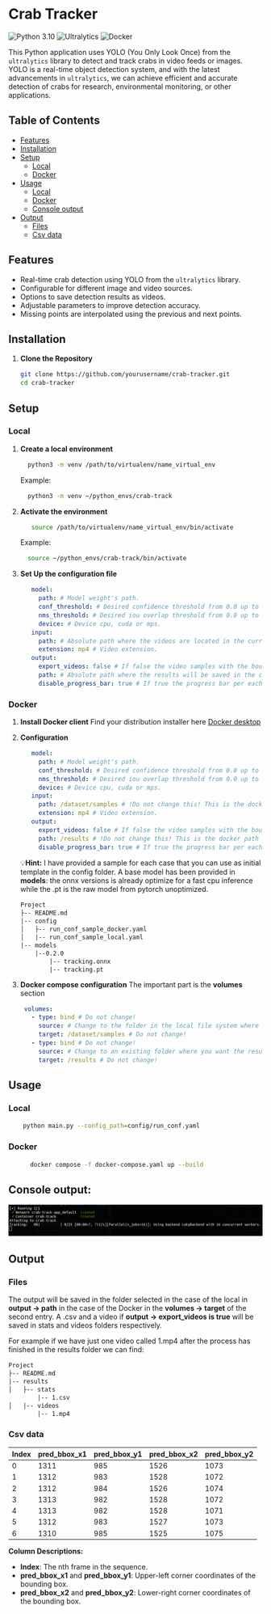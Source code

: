 # Crab Tracker

![Python 3.10](https://img.shields.io/badge/python-3.10-blue)
![Ultralytics](https://img.shields.io/badge/ultralytics-8.2.5-orange)
![Docker](https://img.shields.io/badge/docker-available-blue)

This Python application uses YOLO (You Only Look Once) from the `ultralytics` library to detect and track crabs in video feeds or images. YOLO is a real-time object detection system, and with the latest advancements in `ultralytics`, we can achieve efficient and accurate detection of crabs for research, environmental monitoring, or other applications.

## Table of Contents

- [Features](#features)
- [Installation](#installation)
- [Setup](#setup)
  - [Local](#local)
  - [Docker](#docker)
- [Usage](#usage)
  - [Local](#local)
  - [Docker](#docker)
  - [Console output](#console-output)
- [Output](#output)
  - [Files](#files)
  - [Csv data](#csv-data)

## Features

- Real-time crab detection using YOLO from the `ultralytics` library.
- Configurable for different image and video sources.
- Options to save detection results as videos.
- Adjustable parameters to improve detection accuracy.
- Missing points are interpolated using the previous and next points.

## Installation

1. **Clone the Repository**
   ```bash
   git clone https://github.com/yourusername/crab-tracker.git
   cd crab-tracker

## Setup

### Local
1. **Create a local environment**
    ```bash
      python3 -m venv /path/to/virtualenv/name_virtual_env
    ```
   Example:
    ```bash
      python3 -m venv ~/python_envs/crab-track
    ```

2. **Activate the environment**
   ```bash
      source /path/to/virtualenv/name_virtual_env/bin/activate
    ```
   Example:
    ```bash
      source ~/python_envs/crab-track/bin/activate
    ```

3. **Set Up the configuration file**
   ```yaml
      model:
        path: # Model weight's path.
        conf_threshold: # Desired confidence threshold from 0.0 up to 1.0.
        nms_threshold: # Desired iou overlap threshold from 0.0 up to 1.0.
        device: # Device cpu, cuda or mps.
      input:
        path: # Absolute path where the videos are located in the current file system.
        extension: mp4 # Video extension.
      output:
        export_videos: false # If false the video samples with the boundary box will not be saved.
        path: # Absolute path where the results will be saved in the current file system.
        disable_progress_bar: true # If true the progress bar per each video will be supress.
   ```

### Docker
1. **Install Docker client**
Find your distribution installer here [Docker desktop](https://www.docker.com/products/docker-desktop/)

2. **Configuration**
   ```yaml
      model:
        path: # Model weight's path.
        conf_threshold: # Desired confidence threshold from 0.0 up to 1.0.
        nms_threshold: # Desired iou overlap threshold from 0.0 up to 1.0.
        device: # Device cpu, cuda or mps.
      input:
        path: /dataset/samples # !Do not change this! This is the docker path where the input will be mapped (target)!
        extension: mp4 # Video extension.
      output:
        export_videos: false # If false the video samples with the boundary box will not be saved.
        path: /results # !Do not change this! This is the docker path where the output will be mapped (target).
        disable_progress_bar: true # If true the progress bar per each video will be supress.
   ```

    💡**Hint:** I have provided a sample for each case that you can use as initial template in the config folder.
    A base model has been provided in **models**:
    the onnx versions is already optimize for a fast cpu inference while the .pt is the raw model from pytorch unoptimized.
    ```
    Project
    ├-- README.md
    |-- config
    │   ├-- run_conf_sample_docker.yaml
    │   |-- run_conf_sample_local.yaml
    |-- models
        |--0.2.0
            |-- tracking.onnx
            |-- tracking.pt
    ```

3. **Docker compose configuration**
The important part is the **volumes** section
   ```yaml
    volumes:
      - type: bind # Do not change!
        source: # Change to the folder in the local file system where the videos are located.
        target: /dataset/samples # Do not change!
      - type: bind # Do not change! 
        source: # Change to an existing folder where you want the results to be saved.
        target: /results # Do not change!
   ```

## Usage
### Local
```bash
    python main.py --config_path=config/run_conf.yaml
```

### Docker
```bash
      docker compose -f docker-compose.yaml up --build
```

## Console output:
![image](readme_images/reduce_log_to_global.png)

## Output

### Files
The output will be saved in the folder selected in the case of the local in **output -> path** in the case of the Docker 
in the **volumes -> target** of the second entry. A .csv and a video if **output -> export_videos is true** will be saved in stats and videos folders respectively.

For example if we have just one video called 1.mp4 after the process has finished in the results folder we can find:
```
Project
├-- README.md
|-- results
│   ├-- stats
        |-- 1.csv
│   |-- videos
        |-- 1.mp4
```

### Csv data

| Index | pred_bbox_x1 | pred_bbox_y1 | pred_bbox_x2 | pred_bbox_y2 |
|-------|--------------|--------------|--------------|--------------|
| 0     | 1311         | 985          | 1526         | 1073         |
| 1     | 1312         | 983          | 1528         | 1072         |
| 2     | 1312         | 984          | 1526         | 1074         |
| 3     | 1313         | 982          | 1528         | 1072         |
| 4     | 1313         | 982          | 1528         | 1071         |
| 5     | 1312         | 983          | 1527         | 1073         |
| 6     | 1310         | 985          | 1525         | 1075         |

**Column Descriptions:**
- **Index**: The nth frame in the sequence.
- **pred_bbox_x1** and **pred_bbox_y1**: Upper-left corner coordinates of the bounding box.
- **pred_bbox_x2** and **pred_bbox_y2**: Lower-right corner coordinates of the bounding box.
